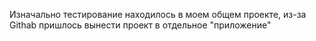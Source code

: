 Изначально тестирование находилось в моем общем проекте, из-за Githab пришлось вынести проект в отдельное "приложение"
